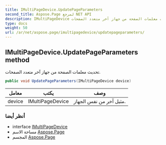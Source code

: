 ```yaml
---
title: IMultiPageDevice.UpdatePageParameters
second_title: Aspose.Page لمرجع NET API
description: IMultiPageDevice طريقة. تحديث معلمات الصفحة من جهاز آخر متعدد الصفحات.
type: docs
weight: 50
url: /ar/net/aspose.page/imultipagedevice/updatepageparameters/
---
```

## IMultiPageDevice.UpdatePageParameters method

تحديث معلمات الصفحة من جهاز آخر متعدد الصفحات.

```csharp
public void UpdatePageParameters(IMultiPageDevice device)
```

| معامل | يكتب | وصف |
| --- | --- | --- |
| device | IMultiPageDevice | مثيل آخر من نفس الجهاز. |

### أنظر أيضا

* interface [IMultiPageDevice](../)
* مساحة الاسم [Aspose.Page](../../imultipagedevice/)
* المجسم [Aspose.Page](../../../)


